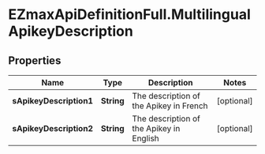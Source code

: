 # EZmaxApiDefinitionFull.MultilingualApikeyDescription

## Properties

Name | Type | Description | Notes
------------ | ------------- | ------------- | -------------
**sApikeyDescription1** | **String** | The description of the Apikey in French | [optional] 
**sApikeyDescription2** | **String** | The description of the Apikey in English | [optional] 



